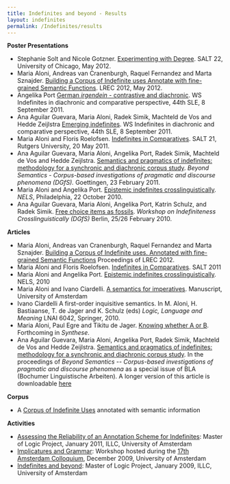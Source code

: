 ```yaml
---
title: Indefinites and beyond - Results
layout: indefinites
permalink: /Indefinites/results
---
```

**Poster Presentations**
- Stephanie Solt and Nicole Gotzner. <a href="resources/Salt_FINAL.pdf">Experimenting with Degree</a>.  SALT 22, University of Chicago, May 2012.
- Maria Aloni, Andreas van Cranenburgh, Raquel  Fernandez and Marta Sznajder. <a href="resources/lrec2012poster.pdf">Building a Corpus of Indefinite uses Annotate with fine-grained Semantic Functions</a>.  LREC 2012, May 2012.
- Angelika Port <a href="resources/spainwsindefinites.pdf">German <em>irgendein</em> - contrastive and diachronic</a>. WS Indefinites in diachronic and comparative perspective, 44th SLE, 8 September 2011.
- Ana Aguilar Guevara, Maria Aloni, Radek Simik, Machteld de Vos and Hedde Zeijlstra <a href="resources/Emerging-indefinites.pdf">Emerging indefinites</a>. WS Indefinites in diachronic and comparative perspective, 44th SLE, 8 September 2011.
- Maria Aloni and Floris Roelofsen. <a href="resources/salt11-slides.pdf"> Indefinites in Comparatives</a>. SALT 21, Rutgers University, 20 May 2011.
- Ana Aguilar Guevara, Maria Aloni, Angelika Port, Radek Simik, Machteld de Vos and Hedde Zeijlstra. <a href="resources/slides+decision-tree.pdf">Semantics and pragmatics of indefinites: methodology for a synchronic and diachronic corpus study</a>. <em>Beyond Semantics - Corpus-based investigations of pragmatic and discourse phenomena (DGfS).</em> Goettingen, 23 February 2011.
- Maria Aloni and Angelika Port. <a href="resources/NELS2010-handout.pdf">Epistemic indefinites crosslinguistically</a>. <em>NELS</em>, Philadelphia, 22 October 2010.
- Ana Aguilar Guevara, Maria Aloni, Angelika Port, Katrin Schulz, and Radek Simik. <a href="resources/DGfS2010.pdf">Free choice items as fossils</a>. <em>Workshop on Indefiniteness Crosslinguistically (DGfS)</em> Berlin, 25/26 February 2010.

**Articles**
- Maria Aloni, Andreas van Cranenburgh, Raquel  Fernandez and Marta Sznajder. <a href="resources/indefinites-lrec2012.pdf">Building a Corpus of Indefinite uses. Annotated with fine-grained Semantic Functions</a>  Proceedings of  LREC 2012.
- Maria Aloni and Floris Roelofsen. <a href="resources/salt-paper-maria.pdf"> Indefinites in Comparatives</a>. SALT 2011
- Maria Aloni and Angelika Port. <a href="resources/aloniport.pdf">Epistemic indefinites crosslinguistically</a>.  NELS, 2010
- Maria Aloni and Ivano Ciardelli. <a href="resources/aloni-ciardelli.pdf">A semantics for imperatives</a>.   Manuscript, University of Amsterdam 
- Ivano Ciardelli A first-order inquisitive semantics. In M. Aloni, H. Bastiaanse, T. de Jager and K. Schulz (eds) <em>Logic, Language and Meaning</em> LNAI 6042, Springer, 2010.
- Maria Aloni, Paul Egre and Tikitu de Jager. <a href="resources/esslli_aej1.pdf">Knowing whether A or B</a>. Forthcoming in <em>Synthese</em>. 
- Ana Aguilar Guevara, Maria Aloni, Angelika Port, Radek Simik, Machteld de Vos and Hedde Zeijlstra. <a href="resources/beyondsem.pdf">Semantics and pragmatics of indefinites: methodology for a synchronic and diachronic corpus study</a>. In the proceedings of <em>Beyond Semantics -- Corpus-based investigations of pragmatic and discourse phenomena</em> as a special issue of BLA (Bochumer Linguistische Arbeiten).  A longer version of this article is downloadable  <a href="resources/method.pdf">here</a>

**Corpus**
- A <a href="/Indefinites/corpus">Corpus of Indefinite Uses</a> annotated with semantic information

**Activities**
- <a href="https://staff.science.uva.nl/~raquel/teaching/MoLProject2011/">Assessing the Reliability of an Annotation Scheme for Indefinites</a>: Master of Logic Project, January 2011, ILLC, University of Amsterdam
- <a href="https://www.illc.uva.nl/AC/AC2009/Workshops.html">Implicatures and Grammar</a>: Workshop hosted during the <a href="https://www.illc.uva.nl/AC/AC2009">17th Amsterdam Colloquium</a>, December 2009, University of Amsterdam
- <a href="https://www.illc.uva.nl/MScLogic/courses/Projects-0809-Ic/AloniSchulzPort.html">Indefinites and beyond</a>: Master of Logic Project, January 2009, ILLC, University of Amsterdam
